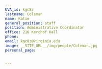 ```yaml
---
UVA_id: kgc8z
lastname: Coleman
name: Katie 
general_position: staff
position: Administrative Coordinator
office: 216 Kerchof Hall
phone: 
email: kgc8z@virginia.edu
image: __SITE_URL__/img/people/Coleman.jpg
personal_page:


---
```

